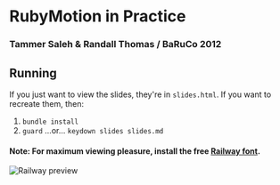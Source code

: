 # RubyMotion in Practice

### Tammer Saleh & Randall Thomas / BaRuCo 2012

## Running

If you just want to view the slides, they're in `slides.html`.  If you want to recreate them, then:

1. `bundle install`
2. `guard` ...or...  `keydown slides slides.md`

#### Note: For maximum viewing pleasure, install the free [Railway font](http://www.theleagueofmoveabletype.com/raleway).

![Railway preview](http://www.theleagueofmoveabletype.com/raleway/images/raleway-1.jpeg)

